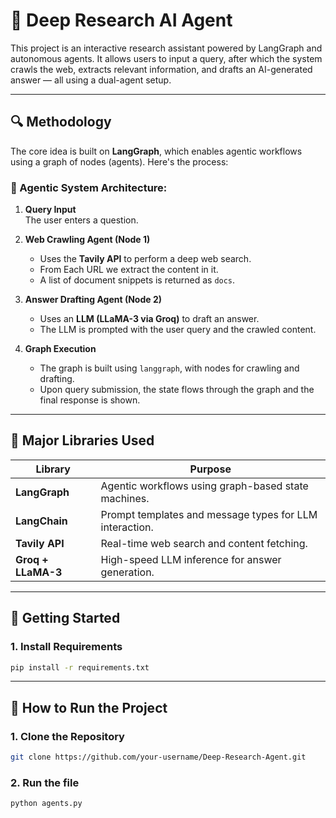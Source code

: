 # 🧠 Deep Research AI Agent

This project is an interactive research assistant powered by LangGraph and autonomous agents. It allows users to input a query, after which the system crawls the web, extracts relevant information, and drafts an AI-generated answer — all using a dual-agent setup.

---

## 🔍 Methodology

The core idea is built on **LangGraph**, which enables agentic workflows using a graph of nodes (agents). Here's the process:

### 🔗 Agentic System Architecture:

1. **Query Input**  
   The user enters a question.

2. **Web Crawling Agent (Node 1)**  
   - Uses the **Tavily API** to perform a deep web search.
   - From Each URL we extract the content in it.
   - A list of document snippets is returned as `docs`.

3. **Answer Drafting Agent (Node 2)**  
   - Uses an **LLM (LLaMA-3 via Groq)** to draft an answer.
   - The LLM is prompted with the user query and the crawled content.

4. **Graph Execution**  
   - The graph is built using `langgraph`, with nodes for crawling and drafting.
   - Upon query submission, the state flows through the graph and the final response is shown.
---

## 🧰 Major Libraries Used

| Library              | Purpose |
|----------------------|---------|
| **LangGraph**        | Agentic workflows using graph-based state machines. |
| **LangChain**        | Prompt templates and message types for LLM interaction. |
| **Tavily API**       | Real-time web search and content fetching. |
| **Groq + LLaMA-3**   | High-speed LLM inference for answer generation. |

---

## 🚀 Getting Started

### 1. Install Requirements
```bash
pip install -r requirements.txt

```
---

## 🚀 How to Run the Project

### 1. Clone the Repository

```bash
git clone https://github.com/your-username/Deep-Research-Agent.git
```
### 2. Run the file
```bash
python agents.py
```
